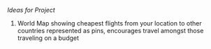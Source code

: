 *Ideas for Project*

1. World Map showing cheapest flights from your location to other countries represented as pins, encourages travel amongst those traveling on a budget 
